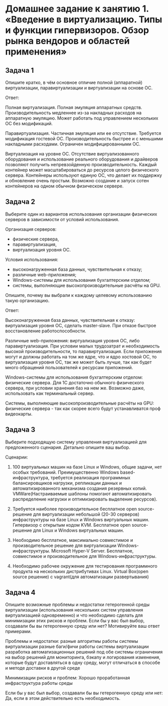 # Домашнее задание к занятию 1.  «Введение в виртуализацию. Типы и функции гипервизоров. Обзор рынка вендоров и областей применения»

## Задача 1

Опишите кратко, в чём основное отличие полной (аппаратной) виртуализации, паравиртуализации и виртуализации на основе ОС.

Ответ:

Полная виртуализация. Полная эмуляция аппаратных средств. Производительность медленнее из-за накладных расходов на аппаратную эмуляцию.
Может работать под управлением нескольких ОС без модификаций.

Паравиртуализация. Частичная эмуляция или ее отсутствие. Требуется модификация гостевой ОС. Производительность быстрее и с меньшими накладными расходами.
Ограничен модифицированными ОС.

Виртуализация на уровне ОС. Отсутствие виртуализованного оборудования и использование реального оборудования и драйверов позволяют получить
непревзойденную производительность. Каждый контейнер может масштабироваться до ресурсов целого физического сервера.
Контейнеры используют единую ОС, что делает их поддержку и обновление очень простым. Возможно создание и запуск сотен контейнеров на одном обычном физическом сервере.

## Задача 2

Выберите один из вариантов использования организации физических серверов в зависимости от условий использования.

Организация серверов:

- физические сервера,
- паравиртуализация,
- виртуализация уровня ОС.

Условия использования:

- высоконагруженная база данных, чувствительная к отказу;
- различные web-приложения;
- Windows-системы для использования бухгалтерским отделом;
- системы, выполняющие высокопроизводительные расчёты на GPU.

Опишите, почему вы выбрали к каждому целевому использованию такую организацию. 

Ответ: 

Высоконагруженная база данных, чувствительная к отказу: виртуализация уровня ОС, сделать master-slave. При отказе быстрое восстановление работоспособности.

Различные web-приложения: виртуализация уровня ОС, либо паравиртуализация. При условии малых трудозатрат и необходимость высокой производительности, то
паравиртуализация. Если приложения могут и должны работать на том же ядре, что и ядро хостовой ОС, то виртуализация уровня ОС, так же может быть лучше, так как 
будет много обращений пользователей к ресурсам приложений.

Windows-системы для использования бухгалтерским отделом: физические сервера. Для 1С достаточно обычного физического сервера, при условии хранения баз на нем же.
Возможно даже, использовать как терминальный сервер.

Системы, выполняющие высокопроизводительные расчёты на GPU: физические сервера - так как скорее всего будут устанавливатся проф видеокарты.

## Задача 3

Выберите подходящую систему управления виртуализацией для предложенного сценария. Детально опишите ваш выбор.

Сценарии:

1. 100 виртуальных машин на базе Linux и Windows, общие задачи, нет особых требований. Преимущественно Windows based-инфраструктура, требуется реализация программных балансировщиков нагрузки, репликации данных и автоматизированного механизма создания резервных копий.
VMWare(Настраиваемые шаблоны помогают автоматизировать распределение нагрузки и оптимизировать выделение ресурсов).

2. Требуется наиболее производительное бесплатное open source-решение для виртуализации небольшой (20-30 серверов) инфраструктуры на базе Linux и Windows виртуальных машин.
Гипервизор с открытым кодом KVM. Бесплатное open source-решение для Linux и Windows виртуальных машин.

3. Необходимо бесплатное, максимально совместимое и производительное решение для виртуализации Windows-инфраструктуры.
Microsoft Hyper-V Server. Бесплатное, совместимое и производительное для Windows-инфраструктуры.

4. Необходимо рабочее окружение для тестирования программного продукта на нескольких дистрибутивах Linux.
Virtual Box(open source решение) с vagrant(для автоматизации развертывания)

## Задача 4

Опишите возможные проблемы и недостатки гетерогенной среды виртуализации (использования нескольких систем управления виртуализацией одновременно) и что необходимо сделать для минимизации этих рисков и проблем. Если бы у вас был выбор, создавали бы вы гетерогенную среду или нет? Мотивируйте ваш ответ примерами.

Проблемы и недостатки:
разные алгоритмы работы системы виртуализации
разные баги/фичи работы системы виртуализации
разработка автоматизационных решений под обе системы
ограничения на выбор решений для мониторинга, бэкапу и логирования
изменения, которые будут доставляться в одну среду, могут отличаться в способе и методе доставки в другой среде

Минимизации рисков и проблем:
Хорошо проработанная инфраструктура работы среды

Если бы у вас был выбор, создавали бы вы гетерогенную среду или нет:
Да, если в этом действительно есть необходимость.

